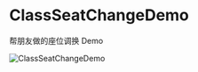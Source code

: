 # ClassSeatChangeDemo
帮朋友做的座位调换 Demo

![ClassSeatChangeDemo](https://github.com/kongzue/Res/raw/master/app/src/main/res/mipmap-xxxhdpi/class_seat_change_demo.gif)